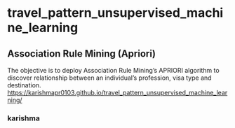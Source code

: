 # travel_pattern_unsupervised_machine_learning
## Association Rule Mining (Apriori)
The objective is to deploy Association Rule Mining’s APRIORI algorithm to discover relationship between an individual’s profession, visa type and destination. 
https://karishmapr0103.github.io/travel_pattern_unsupervised_machine_learning/

### karishma
